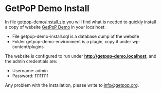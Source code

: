 # GetPoP Demo Install

In file [getpop-demo/install.zip](https://github.com/leoloso/PoP/tree/master/install/getpop-demo/install.zip) you will find what is needed to quickly install a copy of website [GetPoP Demo](https://demo.getpop.org) in your localhost:

- File getpop-demo-install.sql is a database dump of the website
- Folder getpop-demo-environment is a plugin, copy it under wp-content/plugins

The website is configured to run under **http://getpop-demo.localhost**, and the admin credentials are:

- Username: admin
- Password: 11111111

Any problem with the installation, please write to [info@getpop.org](mailto:info@getpop.org).
